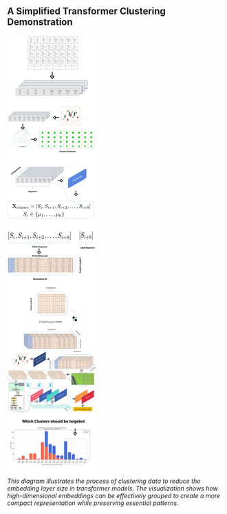 ## A Simplified Transformer Clustering Demonstration
![Demonstration of data clustering for transformer embedding reduction](Transformer-kmeans_00.jpg)  
*This diagram illustrates the process of clustering data to reduce the embedding layer size in transformer models. The visualization shows how high-dimensional embeddings can be effectively grouped to create a more compact representation while preserving essential patterns.*
